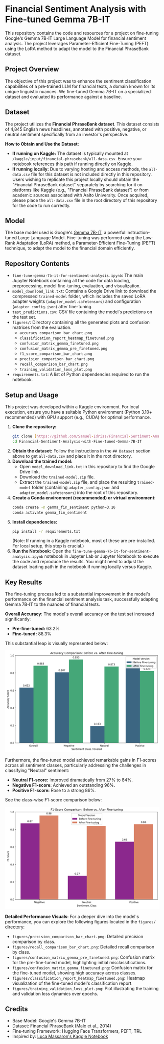 # Financial Sentiment Analysis with Fine-tuned Gemma 7B-IT

This repository contains the code and resources for a project on fine-tuning Google's Gemma 7B-IT Large Language Model for financial sentiment analysis. The project leverages Parameter-Efficient Fine-Tuning (PEFT) using the LoRA method to adapt the model to the Financial PhraseBank dataset.

## Project Overview

The objective of this project was to enhance the sentiment classification capabilities of a pre-trained LLM for financial texts, a domain known for its unique linguistic nuances. We fine-tuned Gemma 7B-IT on a specialized dataset and evaluated its performance against a baseline.

## Dataset

The project utilizes the **Financial PhraseBank dataset**. This dataset consists of 4,845 English news headlines, annotated with positive, negative, or neutral sentiment specifically from an investor's perspective.

**How to Obtain and Use the Dataset:**
* **If running on Kaggle:** The dataset is typically mounted at `/kaggle/input/financial-phrasebank/all-data.csv`. Ensure your notebook references this path if running directly on Kaggle.
* **If running locally:** Due to varying hosting and access methods, the `all-data.csv` file for this dataset is not included directly in this repository. Users wishing to replicate this project locally should obtain the "Financial PhraseBank dataset" separately by searching for it on platforms like Kaggle (e.g., "Financial PhraseBank dataset") or from academic sources associated with Aalto University. Once acquired, please place the `all-data.csv` file in the root directory of this repository for the code to run correctly.

## Model

The base model used is Google's [Gemma 7B-IT](https://huggingface.co/google/gemma-7b-it), a powerful instruction-tuned Large Language Model. Fine-tuning was performed using the Low-Rank Adaptation (LoRA) method, a Parameter-Efficient Fine-Tuning (PEFT) technique, to adapt the model to the financial domain efficiently.

## Repository Contents

* `fine-tune-gemma-7b-it-for-sentiment-analysis.ipynb`: The main Jupyter Notebook containing all the code for data loading, preprocessing, model fine-tuning, evaluation, and visualization.
* `model_download_link.txt`: Contains a Google Drive link to download the compressed `trained-model` folder, which includes the saved LoRA adapter weights (`adapter_model.safetensors`) and configuration (`adapter_config.json`) after fine-tuning.
* `test_predictions.csv`: CSV file containing the model's predictions on the test set.
* `figures/`: Directory containing all the generated plots and confusion matrices from the evaluation.
    * `accuracy_comparison_bar_chart.png`
    * `classification_report_heatmap_finetuned.png`
    * `confusion_matrix_gemma_finetuned.png`
    * `confusion_matrix_gemma_pre_finetuned.png`
    * `f1_score_comparison_bar_chart.png`
    * `precision_comparison_bar_chart.png`
    * `recall_comparison_bar_chart.png`
    * `training_validation_loss_plot.png`
* `requirements.txt`: A list of Python dependencies required to run the notebook.

## Setup and Usage

This project was developed within a Kaggle environment. For local execution, ensure you have a suitable Python environment (Python 3.10+ recommended) with GPU support (e.g., CUDA) for optimal performance.

1.  **Clone the repository:**
    ```bash
    git clone [https://github.com/Samuel-Idriss/Financial-Sentiment-Analysis-with-Fine-tuned-Gemma-7B-IT.git](https://github.com/Samuel-Idriss/Financial-Sentiment-Analysis-with-Fine-tuned-Gemma-7B-IT.git)
    cd Financial-Sentiment-Analysis-with-Fine-tuned-Gemma-7B-IT
    ```
2.  **Obtain the dataset:** Follow the instructions in the `## Dataset` section above to get `all-data.csv` and place it in the root directory.
3.  **Download the trained model:**
    * Open `model_download_link.txt` in this repository to find the Google Drive link.
    * Download the `trained-model.zip` file.
    * Extract the `trained-model.zip` file, and place the resulting `trained-model` folder (containing `adapter_config.json` and `adapter_model.safetensors`) into the root of this repository.
4.  **Create a Conda environment (recommended) or virtual environment:**
    ```bash
    conda create -n gemma_fin_sentiment python=3.10
    conda activate gemma_fin_sentiment
    ```
5.  **Install dependencies:**
    ```bash
    pip install -r requirements.txt
    ```
    (Note: If running in a Kaggle notebook, most of these are pre-installed. For local setup, this step is crucial.)
6.  **Run the Notebook:**
    Open the `fine-tune-gemma-7b-it-for-sentiment-analysis.ipynb` notebook in Jupyter Lab or Jupyter Notebook to execute the code and reproduce the results. You might need to adjust the dataset loading path in the notebook if running locally versus Kaggle.

## Key Results

The fine-tuning process led to a substantial improvement in the model's performance on the financial sentiment analysis task, successfully adapting Gemma 7B-IT to the nuances of financial texts.

**Overall Accuracy:**
The model's overall accuracy on the test set increased significantly:
* **Pre-fine-tuned:** 63.2%
* **Fine-tuned:** 88.3%

This substantial leap is visually represented below:

![Overall Accuracy Comparison](figures/accuracy_comparison_bar_chart.png)

Furthermore, the fine-tuned model achieved remarkable gains in F1-scores across all sentiment classes, particularly addressing the challenges in classifying "Neutral" sentiment:

* **Neutral F1-score:** Improved dramatically from 27% to 84%.
* **Negative F1-score:** Achieved an outstanding 96%.
* **Positive F1-score:** Rose to a strong 86%.

See the class-wise F1-score comparison below:

![F1-Score Comparison by Class](figures/f1_score_comparison_bar_chart.png)

**Detailed Performance Visuals:**
For a deeper dive into the model's performance, you can explore the following figures located in the `figures/` directory:
* `figures/precision_comparison_bar_chart.png`: Detailed precision comparison by class.
* `figures/recall_comparison_bar_chart.png`: Detailed recall comparison by class.
* `figures/confusion_matrix_gemma_pre_finetuned.png`: Confusion matrix for the pre-fine-tuned model, highlighting initial misclassifications.
* `figures/confusion_matrix_gemma_finetuned.png`: Confusion matrix for the fine-tuned model, showing high accuracy across classes.
* `figures/classification_report_heatmap_finetuned.png`: Heatmap visualization of the fine-tuned model's classification report.
* `figures/training_validation_loss_plot.png`: Plot illustrating the training and validation loss dynamics over epochs.

## Credits

* Base Model: Google's Gemma 7B-IT
* Dataset: Financial PhraseBank (Malo et al., 2014)
* Fine-tuning Framework: Hugging Face Transformers, PEFT, TRL
* Inspired by: [Luca Massaron's Kaggle Notebook](https://www.kaggle.com/code/lucamassaron/fine-tune-gemma-7b-it-for-sentiment-analysis/notebook)